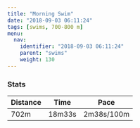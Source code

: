 ```yaml
---
title: "Morning Swim"
date: "2018-09-03 06:11:24"
tags: [swims, 700-800 m]
menu:
  nav:
    identifier: "2018-09-03 06:11:24"
    parent: "swims"
    weight: 130
---
```


### Stats

| Distance | Time | Pace |
|----------|------|------|
|702m|18m33s|2m38s/100m|
